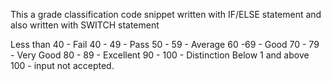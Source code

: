 This a grade classification code snippet written with IF/ELSE statement and also written with SWITCH statement

Less than 40 - Fail
40 - 49 - Pass
50 - 59 - Average
60 -69 - Good
70 - 79 - Very Good
80 - 89 - Excellent
90 - 100 - Distinction
Below 1 and above 100 - input not accepted.
